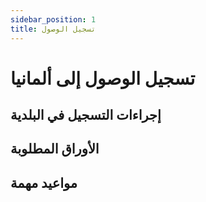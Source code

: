 ```yaml
---
sidebar_position: 1
title: تسجيل الوصول
---
```


# تسجيل الوصول إلى ألمانيا

## إجراءات التسجيل في البلدية

## الأوراق المطلوبة

## مواعيد مهمة